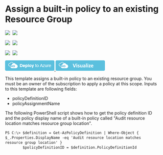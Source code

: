 # Assign a built-in policy to an existing Resource Group

<IMG SRC="https://azurequickstartsservice.blob.core.windows.net/badges/101-azurepolicy-assign-builtinpolicy-resourcegroup/PublicLastTestDate.svg" />&nbsp;
<IMG SRC="https://azurequickstartsservice.blob.core.windows.net/badges/101-azurepolicy-assign-builtinpolicy-resourcegroup/PublicDeployment.svg" />&nbsp;

<IMG SRC="https://azurequickstartsservice.blob.core.windows.net/badges/101-azurepolicy-assign-builtinpolicy-resourcegroup/FairfaxLastTestDate.svg" />&nbsp;
<IMG SRC="https://azurequickstartsservice.blob.core.windows.net/badges/101-azurepolicy-assign-builtinpolicy-resourcegroup/FairfaxDeployment.svg" />&nbsp;

<IMG SRC="https://azurequickstartsservice.blob.core.windows.net/badges/101-azurepolicy-assign-builtinpolicy-resourcegroup/BestPracticeResult.svg" />&nbsp;
<IMG SRC="https://azurequickstartsservice.blob.core.windows.net/badges/101-azurepolicy-assign-builtinpolicy-resourcegroup/CredScanResult.svg" />&nbsp;

<a href="https://portal.azure.com/#create/Microsoft.Template/uri/https%3A%2F%2Fraw.githubusercontent.com%2FAzure%2Fazure-quickstart-templates%2Fmaster%2F101-azurepolicy-assign-buildinpolicy-resourcegroup%2Fazuredeploy.json" target="_blank">
    <img src="https://raw.githubusercontent.com/Azure/azure-quickstart-templates/master/1-CONTRIBUTION-GUIDE/images/deploytoazure.png"/>
</a>
<a href="http://armviz.io/#/?load=https%3A%2F%2Fraw.githubusercontent.com%2FAzure%2Fazure-quickstart-templates%2Fmaster%2F101-azurepolicy-assign-buildinpolicy-resourcegroup%2Fazuredeploy.json" target="_blank">
  <img src="https://raw.githubusercontent.com/Azure/azure-quickstart-templates/master/1-CONTRIBUTION-GUIDE/images/visualizebutton.png"/>
</a>

This template assigns a built-in policy to an existing resource group. You must be an owner of the subscription to apply a policy at this scope. Inputs to this template are following fields:

- policyDefinitionID
- policyAssignmentName

The following PowerShell script shows how to get the policy definition ID and the policy display name of a built-in policy called "Audit resource location matches resource group location". 

    PS C:\> $definition = Get-AzPolicyDefinition | Where-Object { $_.Properties.DisplayName -eq 'Audit resource location matches resource group location' }
            $policyDefinitionID = $definition.PolicyDefinitionId

